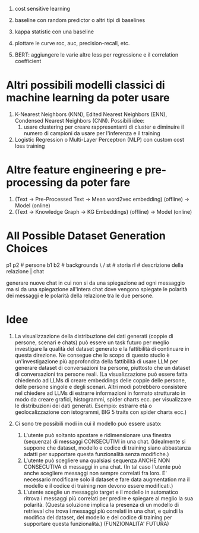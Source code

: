 1. cost sensitive learning
2. baseline con random predictor o altri tipi di baselines
3. kappa statistic con una baseline
4. plottare le curve roc, auc, precision-recall, etc.

5. BERT: aggiungere le varie altre loss per regressione e il correlation coefficient

# Altri possibili modelli classici di machine learning da poter usare

1. K-Nearest Neighbors (KNN), Edited Nearest Neighbors (ENN), Condensed Nearest Neighbors (CNN). Possibili idee:
   1. usare clustering per creare rappresentanti di cluster e diminuire il numero di campioni da usare per l'inferenza e il training
2. Logistic Regression o Multi-Layer Perceptron (MLP) con custom cost loss training

# Altre feature engineering e pre-processing da poter fare

1. (Text -> Pre-Processed Text -> Mean word2vec embedding) (offline) -> Model (online)
2. (Text -> Knowledge Graph -> KG Embeddings) (offline) -> Model (online)

# All Possible Dataset Generation Choices

p1 p2 # persone
b1 b2 # backgrounds
\  /
 st   # storia
 rl   # descrizione della relazione
  |
chat

generare nuove chat in cui non si da una spiegazione ad ogni messaggio ma si da una spiegazione all'intera chat dove vengono spiegate le polarità dei messaggi e le polarità della relazione tra le due persone.

# Idee

1. La visualizzazione della distribuzione dei dati generati (coppie di persone, scenari e chats) può essere un task futuro per meglio investigare la qualità del dataset generato e la fattibilità di continuare in questa direzione. Ne consegue che lo scopo di questo studio è un'investigazione più approfondita della fattibilità di usare LLM per generare dataset di conversazioni tra persone, piuttosto che un dataset di conversazioni tra persone reali. (La visualizzazione può essere fatta chiedendo ad LLMs di creare embeddings delle coppie delle persone, delle persone singole e degli scenari. Altri modi potrebbero consistere nel chiedere ad LLMs di estrarre informazioni in formato strutturato in modo da creare grafici, histogrammi, spider charts ecc. per visualizzare le distribuzioni dei dati generati. Esempio: estrarre età o geolocalizzazione con istogrammi, BIG 5 traits con spider charts ecc.)

2. Ci sono tre possibili modi in cui il modello può essere usato:
   1. L'utente può soltanto spostare e ridimensionare una finestra (sequenza) di messaggi CONSECUTIVI in una chat. (Idealmente si suppone che dataset, modello e codice di training siano abbastanza adatti per supportare questa funzionalità senza modifiche.)
   2. L'utente può scegliere una qualsiasi sequenza ANCHE NON CONSECUTIVA di messaggi in una chat. (In tal caso l'utente può anche scegliere messaggi non sempre correlati fra loro. E' necessario modificare solo il dataset e fare data augmentation ma il modello e il codice di training non devono essere modificati.)
   3. L'utente sceglie un messaggio target e il modello in automatico ritrova i messaggi più correlati per predire e spiegare al meglio la sua polarità. (Questa soluzione implica la presenza di un modello di retrieval che trova i messaggi più correlati in una chat, e quindi la modifica del dataset, del modello e del codice di training per supportare questa funzionalità.) (FUNZIONALITA' FUTURA)